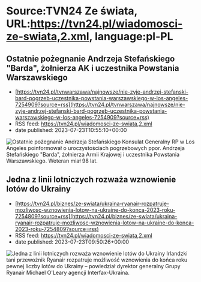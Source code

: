 # Source:TVN24 Ze świata, URL:https://tvn24.pl/wiadomosci-ze-swiata,2.xml, language:pl-PL

## Ostatnie pożegnanie Andrzeja Stefańskiego "Barda", żołnierza AK i uczestnika Powstania Warszawskiego
 - [https://tvn24.pl/tvnwarszawa/najnowsze/nie-zyje-andrzej-stefanski-bard-pogrzeb-uczestnika-powstania-warszawskiego-w-los-angeles-7254909?source=rss](https://tvn24.pl/tvnwarszawa/najnowsze/nie-zyje-andrzej-stefanski-bard-pogrzeb-uczestnika-powstania-warszawskiego-w-los-angeles-7254909?source=rss)
 - RSS feed: https://tvn24.pl/wiadomosci-ze-swiata,2.xml
 - date published: 2023-07-23T10:55:10+00:00

<img alt="Ostatnie pożegnanie Andrzeja Stefańskiego " src="https://tvn24.pl/tvnwarszawa/najnowsze/cdn-zdjecie-9thgm2-pogrzeb-ppor-andrzeja-stefanskiego-7254930/alternates/LANDSCAPE_1280" />
    Konsulat Generalny RP w Los Angeles poinformował o uroczystościach pogrzebowych ppor. Andrzeja Stefańskiego "Barda", żołnierza Armii Krajowej i uczestnika Powstania Warszawskiego. Weteran miał 98 lat.

## Jedna z linii lotniczych rozważa wznowienie lotów do Ukrainy
 - [https://tvn24.pl/biznes/ze-swiata/ukraina-ryanair-rozpatruje-mozliwosc-wznowienia-lotow-na-ukraine-do-konca-2023-roku-7254809?source=rss](https://tvn24.pl/biznes/ze-swiata/ukraina-ryanair-rozpatruje-mozliwosc-wznowienia-lotow-na-ukraine-do-konca-2023-roku-7254809?source=rss)
 - RSS feed: https://tvn24.pl/wiadomosci-ze-swiata,2.xml
 - date published: 2023-07-23T09:50:26+00:00

<img alt="Jedna z linii lotniczych rozważa wznowienie lotów do Ukrainy" src="https://tvn24.pl/biznes/najnowsze/cdn-zdjecie-t9vmyk-kolejne-panstwa-zamykaja-przestrzen-powietrzna-dla-rosyjskich-samolotow-5614301/alternates/LANDSCAPE_1280" />
    Irlandzki tani przewoźnik Ryanair rozpatruje możliwość wznowienia do końca roku pewnej liczby lotów do Ukrainy – powiedział dyrektor generalny Grupy Ryanair Michael O'Leary agencji Interfax-Ukraina.

